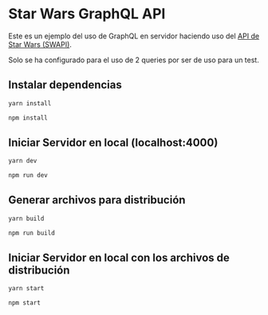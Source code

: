 # Star Wars GraphQL API

Este es un ejemplo del uso de GraphQL en servidor haciendo uso del [API de Star Wars (SWAPI)](https://swapi.dev/).

Solo se ha configurado para el uso de 2 queries por ser de uso para un test. 

## Instalar dependencias

```bash
yarn install
```
```bash
npm install
```

## Iniciar Servidor en local (localhost:4000)

```bash
yarn dev
```
```bash
npm run dev
```

## Generar archivos para distribución

```bash
yarn build
```
```bash
npm run build
```

## Iniciar Servidor en local con los archivos de distribución

```bash
yarn start
```
```bash
npm start
```
